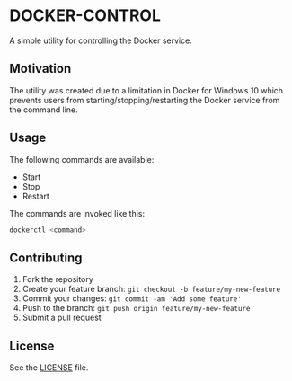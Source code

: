 # DOCKER-CONTROL

A simple utility for controlling the Docker service.

## Motivation

The utility was created due to a limitation in Docker for Windows 10 which prevents 
users from starting/stopping/restarting the Docker service from the command line.

## Usage

The following commands are available:

* Start
* Stop
* Restart

The commands are invoked like this:

```bash
dockerctl <command>
```

## Contributing

1. Fork the repository
2. Create your feature branch: `git checkout -b feature/my-new-feature`
3. Commit your changes: `git commit -am 'Add some feature'`
4. Push to the branch: `git push origin feature/my-new-feature`
5. Submit a pull request

## License

See the [LICENSE](LICENSE) file.
